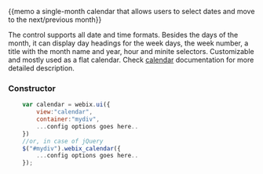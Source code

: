 
{{memo a single-month calendar that allows users to select dates and move to the next/previous month}}

The control supports all date and time formats. Besides the days of the month, it can display day headings for the week days, the week number, a title with the month name and year, hour and minite selectors. Customizable and mostly used as a flat calendar. Check [calendar](desktop/calendar.md) documentation for more detailed description.

### Constructor

~~~js
	var calendar = webix.ui({
		view:"calendar", 
		container:"mydiv", 
		...config options goes here..
	})
	//or, in case of jQuery
	$("#mydiv").webix_calendar({
		...config options goes here..
	});
~~~
